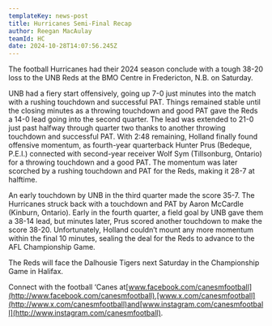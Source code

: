 ```yaml
---
templateKey: news-post
title: Hurricanes Semi-Final Recap
author: Reegan MacAulay
teamId: HC
date: 2024-10-28T14:07:56.245Z
---
```

The football Hurricanes had their 2024 season conclude with a tough 38-20 loss to the UNB Reds at the BMO Centre in Fredericton, N.B. on Saturday.

UNB had a fiery start offensively, going up 7-0 just minutes into the match with a rushing touchdown and successful PAT. Things remained stable until the closing minutes as a throwing touchdown and good PAT gave the Reds a 14-0 lead going into the second quarter. The lead was extended to 21-0 just past halfway through quarter two thanks to another throwing touchdown and successful PAT. With 2:48 remaining, Holland finally found offensive momentum, as fourth-year quarterback Hunter Prus (Bedeque, P.E.I.) connected with second-year receiver Wolf Sym (Tillsonburg, Ontario) for a throwing touchdown and a good PAT. The momentum was later scorched by a rushing touchdown and PAT for the Reds, making it 28-7 at halftime.

An early touchdown by UNB in the third quarter made the score 35-7. The Hurricanes struck back with a touchdown and PAT by Aaron McCardle (Kinburn, Ontario). Early in the fourth quarter, a field goal by UNB gave them a 38-14 lead, but minutes later, Prus scored another touchdown to make the score 38-20. Unfortunately, Holland couldn’t mount any more momentum within the final 10 minutes, sealing the deal for the Reds to advance to the AFL Championship Game.

The Reds will face the Dalhousie Tigers next Saturday in the Championship Game in Halifax.

Connect with the football ‘Canes at[www.facebook.com/canesmfootball](http://www.facebook.com/canesmfootball),[www.x.com/canesmfootball](http://www.x.com/canesmfootball)and[www.instagram.com/canesmfootball](http://www.instagram.com/canesmfootball).